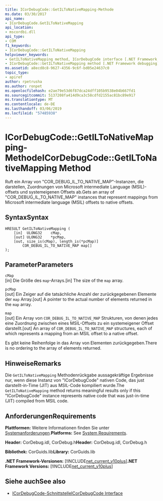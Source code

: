 ```yaml
---
title: ICorDebugCode::GetILToNativeMapping-Methode
ms.date: 03/30/2017
api_name:
- ICorDebugCode.GetILToNativeMapping
api_location:
- mscordbi.dll
api_type:
- COM
f1_keywords:
- ICorDebugCode::GetILToNativeMapping
helpviewer_keywords:
- GetILToNativeMapping method, ICorDebugCode interface [.NET Framework debugging]
- ICorDebugCode::GetILToNativeMapping method [.NET Framework debugging]
ms.assetid: a8ecd8c8-9627-4356-9c6f-bd05e24637c0
topic_type:
- apiref
author: rpetrusha
ms.author: ronpet
ms.openlocfilehash: e2ae79e53d6f87dca24dff105b9538e04b667fd1
ms.sourcegitcommit: 5137208fa414d9ca3c58cdfd2155ac81bc89e917
ms.translationtype: MT
ms.contentlocale: de-DE
ms.lasthandoff: 03/06/2019
ms.locfileid: "57485938"
---
```

# <a name="icordebugcodegetiltonativemapping-method"></a><span data-ttu-id="9cb78-102">ICorDebugCode::GetILToNativeMapping-Methode</span><span class="sxs-lookup"><span data-stu-id="9cb78-102">ICorDebugCode::GetILToNativeMapping Method</span></span>
<span data-ttu-id="9cb78-103">Ruft ein Array von "COR_DEBUG_IL_TO_NATIVE_MAP"-Instanzen, die darstellen, Zuordnungen von Microsoft intermediate Language (MSIL)-offsets und systemeigenen Offsets ab.</span><span class="sxs-lookup"><span data-stu-id="9cb78-103">Gets an array of "COR_DEBUG_IL_TO_NATIVE_MAP" instances that represent mappings from Microsoft intermediate language (MSIL) offsets to native offsets.</span></span>  
  
## <a name="syntax"></a><span data-ttu-id="9cb78-104">Syntax</span><span class="sxs-lookup"><span data-stu-id="9cb78-104">Syntax</span></span>  
  
```  
HRESULT GetILToNativeMapping (  
    [in]  ULONG32    cMap,  
    [out] ULONG32    *pcMap,  
    [out, size_is(cMap), length_is(*pcMap)]  
        COR_DEBUG_IL_TO_NATIVE_MAP map[]  
);  
```  
  
## <a name="parameters"></a><span data-ttu-id="9cb78-105">Parameter</span><span class="sxs-lookup"><span data-stu-id="9cb78-105">Parameters</span></span>  
 `cMap`  
 <span data-ttu-id="9cb78-106">[in] Die Größe des `map`-Arrays.</span><span class="sxs-lookup"><span data-stu-id="9cb78-106">[in] The size of the `map` array.</span></span>  
  
 `pcMap`  
 <span data-ttu-id="9cb78-107">[out] Ein Zeiger auf die tatsächliche Anzahl der zurückgegebenen Elemente der `map` Array.</span><span class="sxs-lookup"><span data-stu-id="9cb78-107">[out] A pointer to the actual number of elements returned in the `map` array.</span></span>  
  
 `map`  
 <span data-ttu-id="9cb78-108">[out] Ein Array von `COR_DEBUG_IL_TO_NATIVE_MAP` Strukturen, von denen jedes eine Zuordnung zwischen eines MSIL-Offsets zu ein systemeigener Offset darstellt.</span><span class="sxs-lookup"><span data-stu-id="9cb78-108">[out] An array of `COR_DEBUG_IL_TO_NATIVE_MAP` structures, each of which represents a mapping from an MSIL offset to a native offset.</span></span>  
  
 <span data-ttu-id="9cb78-109">Es gibt keine Reihenfolge in das Array von Elementen zurückgegeben.</span><span class="sxs-lookup"><span data-stu-id="9cb78-109">There is no ordering to the array of elements returned.</span></span>  
  
## <a name="remarks"></a><span data-ttu-id="9cb78-110">Hinweise</span><span class="sxs-lookup"><span data-stu-id="9cb78-110">Remarks</span></span>  
 <span data-ttu-id="9cb78-111">Die `GetILToNativeMapping` Methodenrückgabe aussagekräftige Ergebnisse nur, wenn diese Instanz von "ICorDebugCode" nativen Code, das just darstellt-in-Time (JIT) aus MSIL-Code kompiliert wurde.</span><span class="sxs-lookup"><span data-stu-id="9cb78-111">The `GetILToNativeMapping` method returns meaningful results only if this "ICorDebugCode" instance represents native code that was just-in-time (JIT) compiled from MSIL code.</span></span>  
  
## <a name="requirements"></a><span data-ttu-id="9cb78-112">Anforderungen</span><span class="sxs-lookup"><span data-stu-id="9cb78-112">Requirements</span></span>  
 <span data-ttu-id="9cb78-113">**Plattformen:** Weitere Informationen finden Sie unter [Systemanforderungen](../../../../docs/framework/get-started/system-requirements.md).</span><span class="sxs-lookup"><span data-stu-id="9cb78-113">**Platforms:** See [System Requirements](../../../../docs/framework/get-started/system-requirements.md).</span></span>  
  
 <span data-ttu-id="9cb78-114">**Header:** CorDebug.idl, CorDebug.h</span><span class="sxs-lookup"><span data-stu-id="9cb78-114">**Header:** CorDebug.idl, CorDebug.h</span></span>  
  
 <span data-ttu-id="9cb78-115">**Bibliothek:** CorGuids.lib</span><span class="sxs-lookup"><span data-stu-id="9cb78-115">**Library:** CorGuids.lib</span></span>  
  
 <span data-ttu-id="9cb78-116">**.NET Framework-Versionen:** [!INCLUDE[net_current_v10plus](../../../../includes/net-current-v10plus-md.md)]</span><span class="sxs-lookup"><span data-stu-id="9cb78-116">**.NET Framework Versions:** [!INCLUDE[net_current_v10plus](../../../../includes/net-current-v10plus-md.md)]</span></span>  
  
## <a name="see-also"></a><span data-ttu-id="9cb78-117">Siehe auch</span><span class="sxs-lookup"><span data-stu-id="9cb78-117">See also</span></span>
- [<span data-ttu-id="9cb78-118">ICorDebugCode-Schnittstelle</span><span class="sxs-lookup"><span data-stu-id="9cb78-118">ICorDebugCode Interface</span></span>](../../../../docs/framework/unmanaged-api/debugging/icordebugcode-interface1.md)
